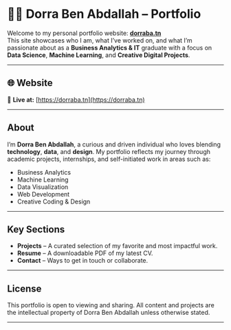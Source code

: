 # 👩‍💻 Dorra Ben Abdallah – Portfolio

Welcome to my personal portfolio website: [**dorraba.tn**](https://dorraba.tn)  
This site showcases who I am, what I’ve worked on, and what I’m passionate about as a **Business Analytics & IT** graduate with a focus on **Data Science**, **Machine Learning**, and **Creative Digital Projects**.

---

## 🌐 Website

🔗 **Live at:** [https://dorraba.tn](https://dorraba.tn)

---

## About

I’m **Dorra Ben Abdallah**, a curious and driven individual who loves blending **technology**, **data**, and **design**. My portfolio reflects my journey through academic projects, internships, and self-initiated work in areas such as:

- Business Analytics
- Machine Learning
- Data Visualization
- Web Development
- Creative Coding & Design

---

## Key Sections

- **Projects** – A curated selection of my favorite and most impactful work.
- **Resume** – A downloadable PDF of my latest CV.
- **Contact** – Ways to get in touch or collaborate.

---

## License

This portfolio is open to viewing and sharing. All content and projects are the intellectual property of Dorra Ben Abdallah unless otherwise stated.

---
